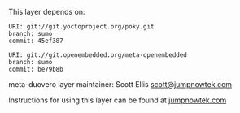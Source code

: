 This layer depends on:

    URI: git://git.yoctoproject.org/poky.git
    branch: sumo 
    commit: 45ef387

    URI: git://git.openembedded.org/meta-openembedded
    branch: sumo
    commit: be79b8b

meta-duovero layer maintainer: Scott Ellis <scott@jumpnowtek.com>

Instructions for using this layer can be found at [jumpnowtek.com][duovero-yocto-build]

[duovero-yocto-build]: http://www.jumpnowtek.com/yocto/Duovero-Systems-with-Yocto.html
